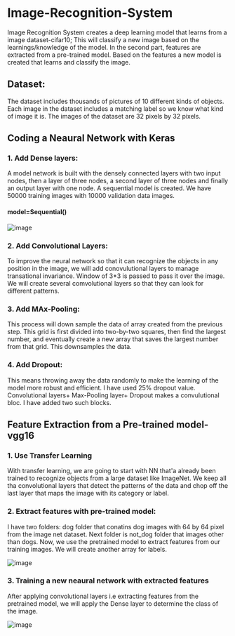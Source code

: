 # Image-Recognition-System
Image Recognition System creates a deep learning model that learns from a image dataset-cifar10; This will classify a new image based on the learnings/knowledge of the model. In the second part, features are extracted from a pre-trained model. Based on the features a new model is created that learns and classify the image.

## Dataset:

The dataset includes thousands of pictures of 10 different kinds of objects. Each image in the dataset includes a matching label so we know what kind of image it is. The images of the dataset are 32 pixels by 32 pixels.

## Coding a Neaural Network with Keras

### 1. Add Dense layers:

A model network is built with the densely connected layers with two input nodes, then a layer of three nodes, a second layer of three nodes and finally an output layer with one node. A sequential model is created. We have 50000 training images with 10000 validation data images.
#### model=Sequential()

![image](https://user-images.githubusercontent.com/54689111/82656129-3bbeb900-9bf1-11ea-9ebe-932dfd04e8ca.png)


### 2. Add Convolutional Layers:

To improve the neural network so that it can recognize the objects in any position in the image, we will add conovulutional layers to manage transational invariance. Window of 3*3 is passed to pass it over the image. We will create several comvolutional layers so that they can look for different patterns.

### 3. Add MAx-Pooling:

This process will down sample the data of array created from the previous step. This grid is first divided into two-by-two squares, then find the largest number, and eventually create a new array that saves the largest number from that grid. This downsamples the data. 

### 4. Add Dropout:

This means throwing away the data randomly to make the learning of the model more robust and efficient. I have used 25% dropout value. Convolutional layers+ Max-Pooling layer+ Dropout makes a convulutional bloc. I have added two such blocks.

## Feature Extraction from a Pre-trained model- vgg16

### 1. Use Transfer Learning

With transfer learning, we are going to start with NN that'a already been trained to recognize objects from a large dataset like ImageNet. We keep all tha convolutional layers that detect the patterns  of the data and chop off the last layer that maps the image with its category or label.

### 2. Extract features with pre-trained model:

I have two folders: dog folder that conatins dog images with 64 by 64 pixel from the image net dataset. Next folder is not_dog folder that images other than dogs. Now, we use the pretrained model to extract features from our training images. We will create another array for labels. 

![image](https://user-images.githubusercontent.com/54689111/82657234-0915c000-9bf3-11ea-9c53-aecfcbb7c8e9.png)

### 3. Training a new neaural network with extracted features

After applying convolutional layers i.e extracting features from the pretrained model, we will apply the Dense layer to determine the class of the image.

![image](https://user-images.githubusercontent.com/54689111/82657388-4712e400-9bf3-11ea-8584-ed48458e1ed7.png)


